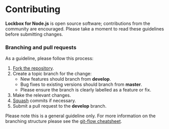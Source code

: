 # Contributing

**Lockbox for Node.js** is open source software; contributions from the
community are encouraged. Please take a moment to read these guidelines before
submitting changes.

### Branching and pull requests

As a guideline, please follow this process:

 1. [Fork the repository](https://help.github.com/articles/fork-a-repo).
 2. Create a topic branch for the change:
    * New features should branch from **develop**.
    * Bug fixes to existing versions should branch from **master**.
    * Please ensure the branch is clearly labelled as a feature or fix.
 3. Make the relevant changes.
 4. [Squash](http://git-scm.com/book/en/Git-Tools-Rewriting-History#Changing-Multiple-Commit-Messages)
    commits if necessary.
 4. Submit a pull request to the **develop** branch.

Please note this is a general guideline only. For more information on the
branching structure please see the
[git-flow cheatsheet](http://danielkummer.github.com/git-flow-cheatsheet/).
